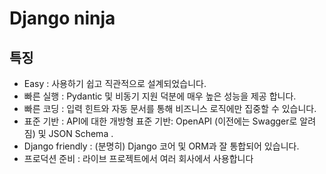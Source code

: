 # Django ninja
## 특징
- Easy : 사용하기 쉽고 직관적으로 설계되었습니다.
- 빠른 실행 : Pydantic 및 비동기 지원 덕분에 매우 높은 성능을 제공 합니다.
- 빠른 코딩 : 입력 힌트와 자동 문서를 통해 비즈니스 로직에만 집중할 수 있습니다.
- 표준 기반 : API에 대한 개방형 표준 기반: OpenAPI (이전에는 Swagger로 알려짐) 및 JSON Schema .
- Django friendly : (분명히) Django 코어 및 ORM과 잘 통합되어 있습니다.
- 프로덕션 준비 : 라이브 프로젝트에서 여러 회사에서 사용합니다

